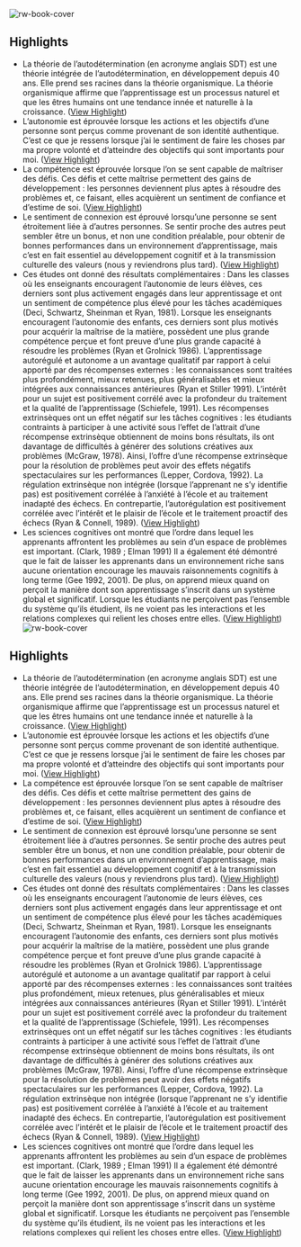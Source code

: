 ![rw-book-cover](https://readwise-assets.s3.amazonaws.com/static/images/article2.74d541386bbf.png)

## Highlights
- La théorie de l’autodétermination (en acronyme anglais SDT) est une théorie intégrée de l’autodétermination, en développement depuis 40 ans. Elle prend ses racines dans la théorie organismique. La théorie organismique affirme que l’apprentissage est un processus naturel et que les êtres humains ont une tendance innée et naturelle à la croissance. ([View Highlight](https://instapaper.com/read/1450253413/17646181))
- L’autonomie est éprouvée lorsque les actions et les objectifs d’une personne sont perçus comme provenant de son identité authentique. C’est ce que je ressens lorsque j’ai le sentiment de faire les choses par ma propre volonté et d’atteindre des objectifs qui sont importants pour moi. ([View Highlight](https://instapaper.com/read/1450253413/17646182))
- La compétence est éprouvée lorsque l’on se sent capable de maîtriser des défis. Ces défis et cette maîtrise permettent des gains de développement : les personnes deviennent plus aptes à résoudre des problèmes et, ce faisant, elles acquièrent un sentiment de confiance et d’estime de soi. ([View Highlight](https://instapaper.com/read/1450253413/17646183))
- Le sentiment de connexion est éprouvé lorsqu’une personne se sent étroitement liée à d’autres personnes. Se sentir proche des autres peut sembler être un bonus, et non une condition préalable, pour obtenir de bonnes performances dans un environnement d’apprentissage, mais c’est en fait essentiel au développement cognitif et à la transmission culturelle des valeurs (nous y reviendrons plus tard). ([View Highlight](https://instapaper.com/read/1450253413/17646184))
- Ces études ont donné des résultats complémentaires :
  Dans les classes où les enseignants encouragent l’autonomie de leurs élèves, ces derniers sont plus activement engagés dans leur apprentissage et ont un sentiment de compétence plus élevé pour les tâches académiques (Deci, Schwartz, Sheinman et Ryan, 1981).
  Lorsque les enseignants encouragent l’autonomie des enfants, ces derniers sont plus motivés pour acquérir la maîtrise de la matière, possèdent une plus grande compétence perçue et font preuve d’une plus grande capacité à résoudre les problèmes (Ryan et Grolnick 1986).
  L’apprentissage autorégulé et autonome a un avantage qualitatif par rapport à celui apporté par des récompenses externes : les connaissances sont traitées plus profondément, mieux retenues, plus généralisables et mieux intégrées aux connaissances antérieures (Ryan et Stiller 1991).
  L’intérêt pour un sujet est positivement corrélé avec la profondeur du traitement et la qualité de l’apprentissage (Schiefele, 1991).
  Les récompenses extrinsèques ont un effet négatif sur les tâches cognitives : les étudiants contraints à participer à une activité sous l’effet de l’attrait d’une récompense extrinsèque obtiennent de moins bons résultats, ils ont davantage de difficultés à générer des solutions créatives aux problèmes (McGraw, 1978). Ainsi, l’offre d’une récompense extrinsèque pour la résolution de problèmes peut avoir des effets négatifs spectaculaires sur les performances (Lepper, Cordova, 1992).
  La régulation extrinsèque non intégrée (lorsque l’apprenant ne s’y identifie pas) est positivement corrélée à l’anxiété à l’école et au traitement inadapté des échecs. En contrepartie, l’autorégulation est positivement corrélée avec l’intérêt et le plaisir de l’école et le traitement proactif des échecs (Ryan & Connell, 1989). ([View Highlight](https://instapaper.com/read/1450253413/17646207))
- Les sciences cognitives ont montré que l’ordre dans lequel les apprenants affrontent les problèmes au sein d’un espace de problèmes est important. (Clark, 1989 ; Elman 1991) Il a également été démontré que le fait de laisser les apprenants dans un environnement riche sans aucune orientation encourage les mauvais raisonnements cognitifs à long terme (Gee 1992, 2001).
  De plus, on apprend mieux quand on perçoit la manière dont son apprentissage s’inscrit dans un système global et significatif. Lorsque les étudiants ne perçoivent pas l’ensemble du système qu’ils étudient, ils ne voient pas les interactions et les relations complexes qui relient les choses entre elles. ([View Highlight](https://instapaper.com/read/1450253413/17646256))
![rw-book-cover](https://readwise-assets.s3.amazonaws.com/static/images/article2.74d541386bbf.png)

## Highlights
- La théorie de l’autodétermination (en acronyme anglais SDT) est une théorie intégrée de l’autodétermination, en développement depuis 40 ans. Elle prend ses racines dans la théorie organismique. La théorie organismique affirme que l’apprentissage est un processus naturel et que les êtres humains ont une tendance innée et naturelle à la croissance. ([View Highlight](https://instapaper.com/read/1450253413/17646181))
- L’autonomie est éprouvée lorsque les actions et les objectifs d’une personne sont perçus comme provenant de son identité authentique. C’est ce que je ressens lorsque j’ai le sentiment de faire les choses par ma propre volonté et d’atteindre des objectifs qui sont importants pour moi. ([View Highlight](https://instapaper.com/read/1450253413/17646182))
- La compétence est éprouvée lorsque l’on se sent capable de maîtriser des défis. Ces défis et cette maîtrise permettent des gains de développement : les personnes deviennent plus aptes à résoudre des problèmes et, ce faisant, elles acquièrent un sentiment de confiance et d’estime de soi. ([View Highlight](https://instapaper.com/read/1450253413/17646183))
- Le sentiment de connexion est éprouvé lorsqu’une personne se sent étroitement liée à d’autres personnes. Se sentir proche des autres peut sembler être un bonus, et non une condition préalable, pour obtenir de bonnes performances dans un environnement d’apprentissage, mais c’est en fait essentiel au développement cognitif et à la transmission culturelle des valeurs (nous y reviendrons plus tard). ([View Highlight](https://instapaper.com/read/1450253413/17646184))
- Ces études ont donné des résultats complémentaires :
  Dans les classes où les enseignants encouragent l’autonomie de leurs élèves, ces derniers sont plus activement engagés dans leur apprentissage et ont un sentiment de compétence plus élevé pour les tâches académiques (Deci, Schwartz, Sheinman et Ryan, 1981).
  Lorsque les enseignants encouragent l’autonomie des enfants, ces derniers sont plus motivés pour acquérir la maîtrise de la matière, possèdent une plus grande compétence perçue et font preuve d’une plus grande capacité à résoudre les problèmes (Ryan et Grolnick 1986).
  L’apprentissage autorégulé et autonome a un avantage qualitatif par rapport à celui apporté par des récompenses externes : les connaissances sont traitées plus profondément, mieux retenues, plus généralisables et mieux intégrées aux connaissances antérieures (Ryan et Stiller 1991).
  L’intérêt pour un sujet est positivement corrélé avec la profondeur du traitement et la qualité de l’apprentissage (Schiefele, 1991).
  Les récompenses extrinsèques ont un effet négatif sur les tâches cognitives : les étudiants contraints à participer à une activité sous l’effet de l’attrait d’une récompense extrinsèque obtiennent de moins bons résultats, ils ont davantage de difficultés à générer des solutions créatives aux problèmes (McGraw, 1978). Ainsi, l’offre d’une récompense extrinsèque pour la résolution de problèmes peut avoir des effets négatifs spectaculaires sur les performances (Lepper, Cordova, 1992).
  La régulation extrinsèque non intégrée (lorsque l’apprenant ne s’y identifie pas) est positivement corrélée à l’anxiété à l’école et au traitement inadapté des échecs. En contrepartie, l’autorégulation est positivement corrélée avec l’intérêt et le plaisir de l’école et le traitement proactif des échecs (Ryan & Connell, 1989). ([View Highlight](https://instapaper.com/read/1450253413/17646207))
- Les sciences cognitives ont montré que l’ordre dans lequel les apprenants affrontent les problèmes au sein d’un espace de problèmes est important. (Clark, 1989 ; Elman 1991) Il a également été démontré que le fait de laisser les apprenants dans un environnement riche sans aucune orientation encourage les mauvais raisonnements cognitifs à long terme (Gee 1992, 2001).
  De plus, on apprend mieux quand on perçoit la manière dont son apprentissage s’inscrit dans un système global et significatif. Lorsque les étudiants ne perçoivent pas l’ensemble du système qu’ils étudient, ils ne voient pas les interactions et les relations complexes qui relient les choses entre elles. ([View Highlight](https://instapaper.com/read/1450253413/17646256))
